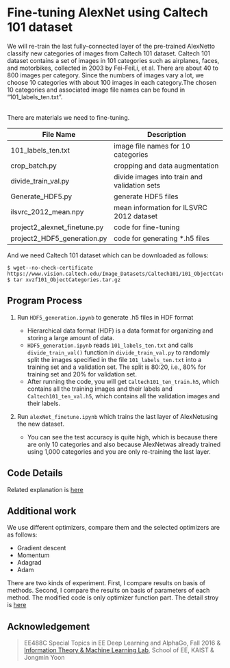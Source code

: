 # Fine-tuning AlexNet using Caltech 101 dataset

We will re-train the last fully-connected layer of the pre-trained AlexNetto classify new categories of images from Caltech 101 dataset. Caltech 101 dataset contains a set of images in 101 categories such as airplanes, faces, and motorbikes, collected in 2003 by Fei-FeiLi, et al. There are about 40 to 800 images per category. Since the numbers of images vary a lot, we choose 10 categories with about 100 images in each category.The chosen 10 categories and associated image file names can be found in “101_labels_ten.txt”.

<br>
There are materials we need to fine-tuning.

File Name | Description
----------|------------
101_labels_ten.txt | image file names for 10 categories
crop_batch.py | cropping and data augmentation
divide_train_val.py | divide images into train and validation sets
Generate_HDF5.py | generate HDF5 files
ilsvrc_2012_mean.npy | mean information for ILSVRC 2012 dataset
project2_alexnet_finetune.py | code for fine-tuning
project2_HDF5_generation.py | code for generating *.h5 files

And we need Caltech 101 dataset which can be downloaded as follows:
```
$ wget--no-check-certificate https://www.vision.caltech.edu/Image_Datasets/Caltech101/101_ObjectCategories.tar.gz
$ tar xvzf101_ObjectCategories.tar.gz
```

## Program Process
1. Run ```HDF5_generation.ipynb``` to generate .h5 files in HDF format
   * Hierarchical data format (HDF) is a data format for organizing and storing a large amount of data.
   * ```HDF5_generation.ipynb``` reads ```101_labels_ten.txt``` and calls ```divide_train_val()``` function in ```divide_train_val.py``` to randomly split the images specified in the file ```101_labels_ten.txt``` into a training set and a validation set. The split is 80:20, i.e., 80% for training set and 20% for validation set.
   * After running the code, you will get ```Caltech101_ten_train.h5```, which contains all the training images and their labels and ```Caltech101_ten_val.h5```, which contains all the validation images and their labels.
    
2. Run ```alexNet_finetune.ipynb``` which trains the last layer of AlexNetusing the new dataset.
   * You can see the test accuracy is quite high, which is because there are only 10 categories and also because AlexNetwas already trained using 1,000 categories and you are only re-training the last layer.

## Code Details
Related explanation is [here](https://github.com/gritmind/deep_learning_archieves/tree/master/supervised_learning/ImageNet_classification_with_AlexNet)


## Additional work
We use different optimizers, compare them and the selected optimizers are as follows:
   * Gradient descent
   * Momentum 
   * Adagrad
   * Adam

There are two kinds of experiment. First, I compare results on basis of methods. Second, I compare the results on basis of parameters of each method. The modified code is only optimizer function part.
The detail stroy is [here](https://1drv.ms/w/s!AllPqyV9kKUrgX92dNlz7PXWKKjk)


## Acknowledgement
> EE488C Special Topics in EE Deep Learning and AlphaGo, Fall 2016 & [Information Theory & Machine Learning Lab](http://itml.kaist.ac.kr), School of EE, KAIST & Jongmin Yoon



